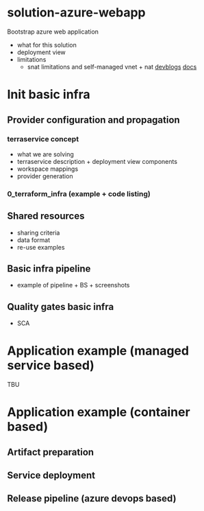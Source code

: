 # solution-azure-webapp
Bootstrap azure web application

* what for this solution
* deployment view
* limitations
  - snat limitations and self-managed vnet + nat [devblogs](https://devblogs.microsoft.com/premier-developer/reducing-snat-port-consumption-in-azure-app-services/) [docs](https://docs.microsoft.com/en-us/azure/app-service/troubleshoot-intermittent-outbound-connection-errors)

# Init basic infra

## Provider configuration and propagation

### terraservice concept
- what we are solving
- terraservice description + deployment view components
- workspace mappings
- provider generation

### 0_terraform_infra (example + code listing)

## Shared resources
- sharing criteria
- data format
- re-use examples

## Basic infra pipeline

- example of pipeline + BS + screenshots

## Quality gates basic infra

- SCA

# Application example (managed service based)
TBU

# Application example (container based)

## Artifact preparation

## Service deployment

## Release pipeline (azure devops based)
